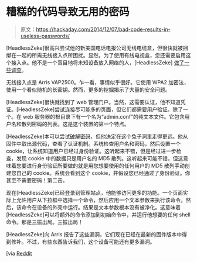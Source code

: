 # 糟糕的代码导致无用的密码

> 原文：<https://hackaday.com/2014/12/07/bad-code-results-in-useless-passwords/>

[HeadlessZeke]很高兴尝试他的新美国电话电报公司无线电缆盒，但很快就被捆绑在一起的所需无线接入点所困扰。显然，为了使用有线电视盒，您还需要启用这个接入点。他不是一个盲目地将未知设备放入网络的人，[HeadlessZeke] [做了一些调查](http://goto.fail/blog/2014/11/25/at-and-t-u-verse-vap2500-the-passwords-they-do-nothing/ "The passwords they do nothing")。

无线接入点是 Arris VAP2500。乍一看，事情似乎很好。它使用 WPA2 加密法，使用一个看似随机的长密钥。然而，更多的挖掘揭示了大量的安全问题。

[HeadlessZeke]很快就找到了 web 管理门户。当然，这需要认证，他不知道凭证。[HeadlessZeke]尝试连接尽可能多的页面，但它们都需要用户验证。除了一个。在 web 服务器的根目录下有一个名为“admin.conf”的纯文本文件。它包含用户名和散列密码的列表。这是这个装置的第一个特点。

[HeadlessZeke]本可以尝试[破解密码](http://www.hackaday.com/2011/06/01/gpu-password-cracking-made-easy/ "cracking passwords")，但他决定在这个兔子洞里走得更远。他从固件中取出源代码，查看了认证机制。系统检查用户名和密码，然后设置一个 cookie，让系统知道用户已经过身份验证。这听起来不错，但是经过进一步检查，发现 cookie 中的数据只是用户名的 MD5 散列。这听起来可能不错，但这意味着您要进行身份验证所要做的就是用您想要使用的任何用户的 MD5 散列手动创建您自己的 cookie。系统会看到这个 cookie，并假设您已经通过了身份验证。你甚至不需要密码！第二击。

现在[HeadlessZeke]已经登录到管理站点，他能够访问更多的功能。一个页面实际上允许用户从下拉框中选择一个命令，然后应用一个文本参数来执行该命令。然后，该命令在设备的外壳中运行。结果是文本参数根本没有被净化。这意味着[HeadlessZeke]可以将额外的命令添加到初始命令中，并运行他想要的任何 shell 命令。那是三振出局。三振出局！

[HeadlessZeke]向 Arris 报告了这些漏洞，它们现在已经在最新的固件版本中得到修补。不过，有些东西告诉我们，这个设备可能还有更多漏洞。

[via [Reddit](http://www.reddit.com/r/netsec/comments/2nenn4/att_uverse_vap2500_the_passwords_they_do_nothing/ "Reddit.com")